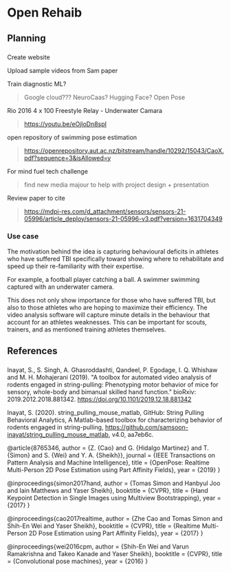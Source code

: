 # Open Rehaib

## Planning

###
Create website

Upload sample videos from Sam paper

Train diagnostic ML? 
> Google cloud???
> NeuroCaas?
> Hugging Face?
> Open Pose

Rio 2016 4 x 100 Freestyle Relay - Underwater Camara
> https://youtu.be/eOjloDn8spI

open repository of swimming pose estimation
> https://openrepository.aut.ac.nz/bitstream/handle/10292/15043/CaoX.pdf?sequence=3&isAllowed=y

For mind fuel tech challenge
> find new media majour to help with project design + presentation

Review paper to cite 
> https://mdpi-res.com/d_attachment/sensors/sensors-21-05996/article_deploy/sensors-21-05996-v3.pdf?version=1631704349

### Use case 

The motivation behind the idea is capturing behavioural deficits in athletes who have suffered TBI specifically toward showing where to rehabilitate and speed up their re-familiarity with their expertise. 

For example, a football player catching a ball. 
A swimmer swimming captured with an underwater camera.

This does not only show importance for those who have suffered TBI, but also to those athletes who are hoping to maximize their efficiency. The video analysis software will capture minute details in the behaviour that account for an athletes weaknesses. This can be important for scouts, trainers, and as mentioned training athletes themselves.

## References

###
Inayat, S., S. Singh, A. Ghasroddashti, Qandeel, P. Egodage, I. Q. Whishaw and M. H. Mohajerani (2019). "A toolbox for automated video analysis of rodents engaged in string-pulling: Phenotyping motor behavior of mice for sensory, whole-body and bimanual skilled hand function." bioRxiv: 2019.2012.2018.881342. https://doi.org/10.1101/2019.12.18.881342

Inayat, S. (2020). string_pulling_mouse_matlab, GitHub: String Pulling Behavioral Analytics, A Matlab-based toolbox for characterizing behavior of rodents engaged in string-pulling, https://github.com/samsoon-inayat/string_pulling_mouse_matlab, v4.0, aa7eb6c.

@article{8765346,
  author = {Z. {Cao} and G. {Hidalgo Martinez} and T. {Simon} and S. {Wei} and Y. A. {Sheikh}},
  journal = {IEEE Transactions on Pattern Analysis and Machine Intelligence},
  title = {OpenPose: Realtime Multi-Person 2D Pose Estimation using Part Affinity Fields},
  year = {2019}
}

@inproceedings{simon2017hand,
  author = {Tomas Simon and Hanbyul Joo and Iain Matthews and Yaser Sheikh},
  booktitle = {CVPR},
  title = {Hand Keypoint Detection in Single Images using Multiview Bootstrapping},
  year = {2017}
}

@inproceedings{cao2017realtime,
  author = {Zhe Cao and Tomas Simon and Shih-En Wei and Yaser Sheikh},
  booktitle = {CVPR},
  title = {Realtime Multi-Person 2D Pose Estimation using Part Affinity Fields},
  year = {2017}
}

@inproceedings{wei2016cpm,
  author = {Shih-En Wei and Varun Ramakrishna and Takeo Kanade and Yaser Sheikh},
  booktitle = {CVPR},
  title = {Convolutional pose machines},
  year = {2016}
}
